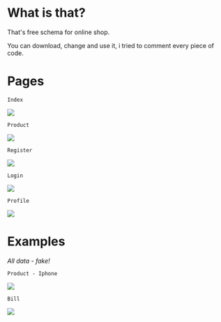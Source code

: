 # What is that?
That's free schema for online shop.

You can download, change and use it, i tried to comment every piece of code. 

# Pages
```Index```

![](https://github.com/ddoo5/SS/blob/data/data/IndexPage.gif)


```Product```

![](https://github.com/ddoo5/SS/blob/data/data/ProductPage.gif)


```Register```

![](https://github.com/ddoo5/SS/blob/data/data/RegisterPage.gif)


```Login```

![](https://github.com/ddoo5/SS/blob/data/data/LoginPage.gif)


```Profile```

![](https://github.com/ddoo5/SS/blob/data/data/AccountPage.gif)


# Examples
_All data - fake!_


```Product - Iphone```

![](https://github.com/ddoo5/SS/blob/data/data/ProductExamplePage.gif)


```Bill```

![](https://github.com/ddoo5/SS/blob/data/data/BillExample.png)
